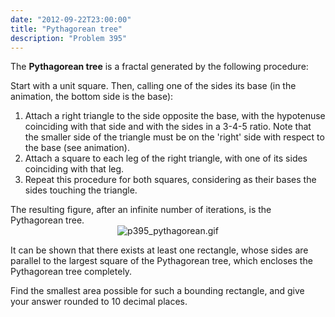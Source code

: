 ```yaml
---
date: "2012-09-22T23:00:00"
title: "Pythagorean tree"
description: "Problem 395"
---
```


<p>
The <b>Pythagorean tree</b> is a fractal generated by the following procedure:
</p>
<p>
Start with a unit square. Then, calling one of the sides its base (in the animation, the bottom side is the base):
</p><ol><li> Attach a right triangle to the side opposite the base, with the hypotenuse coinciding with that side and with the sides in a 3-4-5 ratio. Note that the smaller side of the triangle must be on the 'right' side with respect to the base (see animation).</li>
<li> Attach a square to each leg of the right triangle, with one of its sides coinciding with that leg.</li>
<li> Repeat this procedure for both squares, considering as their bases the sides touching the triangle.</li>
</ol>
The resulting figure, after an infinite number of iterations, is the Pythagorean tree.


<div align="center"><img alt="p395_pythagorean.gif" src="/images/p395_pythagorean.gif"/></div>
<p>
It can be shown that there exists at least one rectangle, whose sides are parallel to the largest square of the Pythagorean tree, which encloses the Pythagorean tree completely.
</p>
<p>
Find the smallest area possible for such a bounding rectangle, and give your answer rounded to 10 decimal places.
</p>

